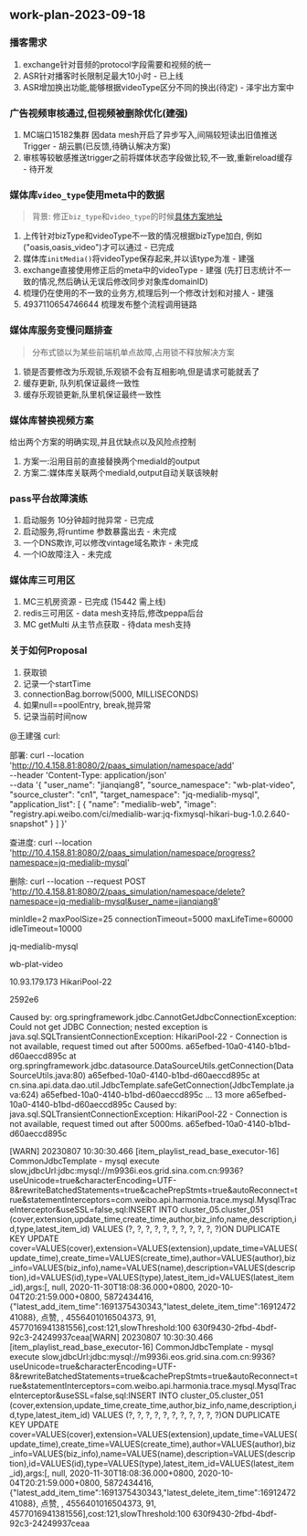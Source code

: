 ## work-plan-2023-09-18

### 播客需求
1. exchange针对音频的protocol字段需要和视频的统一
3. ASR针对播客时长限制足最大10小时 - 已上线
4. ASR增加换出功能,能够根据videoType区分不同的换出(待定) - 泽宇出方案中

### 广告视频审核通过,但视频被删除优化(建强)
1. MC端口15182集群 因data mesh开启了异步写入,间隔较短读出旧值推送Trigger - 胡云鹏(已反馈,待确认解决方案)
2. 审核等较敏感推送trigger之前将媒体状态字段做比较,不一致,重新reload缓存 - 待开发

### 媒体库`video_type`使用meta中的数据
> 背景: 修正`biz_type`和`video_type`的时候[具体方案地址](https://git.intra.weibo.com/im/form/-/issues/7914)

1. 上传针对bizType和videoType不一致的情况根据bizType加白, 例如 ("oasis,oasis_video")才可以通过 - 已完成
2. 媒体库`initMedia()`将videoType保存起来,并以该type为准 - 建强
3. exchange直接使用修正后的meta中的videoType - 建强 (先打日志统计不一致的情况,然后确认无误后修改同步对象库domainID)
4. 梳理仍在使用的不一致的业务方,梳理后列一个修改计划和对接人 - 建强
5. 4937110654746644 梳理发布整个流程调用链路

### 媒体库服务变慢问题排查
> 分布式锁以为某些前端机单点故障,占用锁不释放解决方案

1. 锁是否要修改为乐观锁,乐观锁不会有互相影响,但是请求可能就丢了
2. 缓存更新, 队列机保证最终一致性
3. 缓存乐观锁更新,队里机保证最终一致性

### 媒体库替换视频方案

给出两个方案的明确实现,并且优缺点以及风险点控制

1. 方案一:沿用目前的直接替换两个mediaId的output
2. 方案二:媒体库关联两个mediaId,output自动关联该映射
 
### pass平台故障演练
1. 启动服务 10分钟超时抛异常  - 已完成
2. 启动服务,将runtime 参数暴露出去 - 未完成
3. 一个DNS欺诈,可以修改vintage域名欺诈 - 未完成
4. 一个IO故障注入 - 未完成

### 媒体库三可用区
1. MC三机房资源 - 已完成  (15442 需上线)
2. redis三可用区 - data mesh支持后,修改peppa后台
3. MC getMulti 从主节点获取 - 待data mesh支持 

### 关于如何Proposal

1. 获取锁
2. 记录一个startTime
3. connectionBag.borrow(5000, MILLISECONDS)
4. 如果null==poolEntry, break,抛异常
5. 记录当前时间now



@王建强  curl:

部署:
curl --location 'http://10.4.158.81:8080/2/paas_simulation/namespace/add' \
--header 'Content-Type: application/json' \
--data '{
  "user_name": "jianqiang8",
  "source_namespace": "wb-plat-video",
  "source_cluster": "cn1",
  "target_namespace": "jq-medialib-mysql",
  "application_list": [
    {
      "name": "medialib-web",
      "image": "registry.api.weibo.com/ci/medialib-war:jq-fixmysql-hikari-bug-1.0.2.640-snapshot"
    }
  ]
}'

查进度:
curl --location 'http://10.4.158.81:8080/2/paas_simulation/namespace/progress?namespace=jq-medialib-mysql'

删除:
curl --location --request POST 'http://10.4.158.81:8080/2/paas_simulation/namespace/delete?namespace=jq-medialib-mysql&user_name=jianqiang8'

minIdle=2
maxPoolSize=25
connectionTimeout=5000
maxLifeTime=60000
idleTimeout=10000

jq-medialib-mysql

wb-plat-video

10.93.179.173 HikariPool-22

2592e6
 
 Caused by: org.springframework.jdbc.CannotGetJdbcConnectionException: Could not get JDBC Connection; nested exception is java.sql.SQLTransientConnectionException: HikariPool-22 - Connection is not available, request timed out after 5000ms. a65efbed-10a0-4140-b1bd-d60aeccd895c
        at org.springframework.jdbc.datasource.DataSourceUtils.getConnection(DataSourceUtils.java:80) a65efbed-10a0-4140-b1bd-d60aeccd895c
        at cn.sina.api.data.dao.util.JdbcTemplate.safeGetConnection(JdbcTemplate.java:624) a65efbed-10a0-4140-b1bd-d60aeccd895c
        ... 13 more a65efbed-10a0-4140-b1bd-d60aeccd895c
Caused by: java.sql.SQLTransientConnectionException: HikariPool-22 - Connection is not available, request timed out after 5000ms. a65efbed-10a0-4140-b1bd-d60aeccd895c


[WARN] 20230807 10:30:30.466 [item_playlist_read_base_executor-16] CommonJdbcTemplate - mysql execute slow,jdbcUrl:jdbc:mysql://m9936i.eos.grid.sina.com.cn:9936?useUnicode=true&characterEncoding=UTF-8&rewriteBatchedStatements=true&cachePrepStmts=true&autoReconnect=true&statementInterceptors=com.weibo.api.harmonia.trace.mysql.MysqlTraceInterceptor&useSSL=false,sql:INSERT INTO cluster_05.cluster_051 (cover,extension,update_time,create_time,author,biz_info,name,description,id,type,latest_item_id) VALUES (?, ?, ?, ?, ?, ?, ?, ?, ?, ?, ?)ON DUPLICATE KEY UPDATE cover=VALUES(cover),extension=VALUES(extension),update_time=VALUES(update_time),create_time=VALUES(create_time),author=VALUES(author),biz_info=VALUES(biz_info),name=VALUES(name),description=VALUES(description),id=VALUES(id),type=VALUES(type),latest_item_id=VALUES(latest_item_id),args:[, null, 2020-11-30T18:08:36.000+0800, 2020-10-04T20:21:59.000+0800, 5872434416, {"latest_add_item_time":1691375430343,"latest_delete_item_time":1691247241088}, 点赞, , 4556401016504373, 91, 4577016941381556],cost:121,slowThreshold:100 630f9430-2fbd-4bdf-92c3-24249937ceaa[WARN] 20230807 10:30:30.466 [item_playlist_read_base_executor-16] CommonJdbcTemplate - mysql execute slow,jdbcUrl:jdbc:mysql://m9936i.eos.grid.sina.com.cn:9936?useUnicode=true&characterEncoding=UTF-8&rewriteBatchedStatements=true&cachePrepStmts=true&autoReconnect=true&statementInterceptors=com.weibo.api.harmonia.trace.mysql.MysqlTraceInterceptor&useSSL=false,sql:INSERT INTO cluster_05.cluster_051 (cover,extension,update_time,create_time,author,biz_info,name,description,id,type,latest_item_id) VALUES (?, ?, ?, ?, ?, ?, ?, ?, ?, ?, ?)ON DUPLICATE KEY UPDATE cover=VALUES(cover),extension=VALUES(extension),update_time=VALUES(update_time),create_time=VALUES(create_time),author=VALUES(author),biz_info=VALUES(biz_info),name=VALUES(name),description=VALUES(description),id=VALUES(id),type=VALUES(type),latest_item_id=VALUES(latest_item_id),args:[, null, 2020-11-30T18:08:36.000+0800, 2020-10-04T20:21:59.000+0800, 5872434416, {"latest_add_item_time":1691375430343,"latest_delete_item_time":1691247241088}, 点赞, , 4556401016504373, 91, 4577016941381556],cost:121,slowThreshold:100 630f9430-2fbd-4bdf-92c3-24249937ceaa

